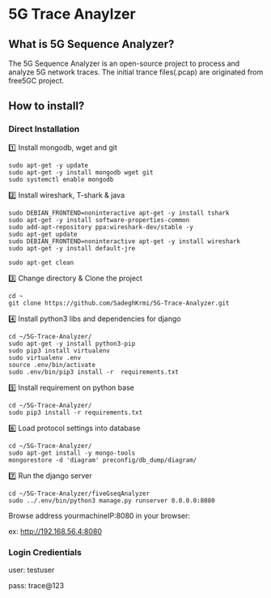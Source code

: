 # 5G Trace Anaylzer

## What is 5G Sequence Analyzer?
The 5G Sequence Analyzer is an open-source project to process and analyze 5G network traces.
The initial trance files(.pcap) are originated from free5GC project.

## How to install?
### Direct Installation
:one: Install mongodb, wget and git
```
sudo apt-get -y update
sudo apt-get -y install mongodb wget git
sudo systemctl enable mongodb
```

:two: Install wireshark, T-shark & java
```
sudo DEBIAN_FRONTEND=noninteractive apt-get -y install tshark
sudo apt-get -y install software-properties-common
sudo add-apt-repository ppa:wireshark-dev/stable -y
sudo apt-get update
sudo DEBIAN_FRONTEND=noninteractive apt-get -y install wireshark
sudo apt-get -y install default-jre

sudo apt-get clean
```

3️⃣ Change directory & Clone the project
```
cd ~
git clone https://github.com/SadeghKrmi/5G-Trace-Analyzer.git
```

4️⃣ Install python3 libs and dependencies for django
```
cd ~/5G-Trace-Analyzer/
sudo apt-get -y install python3-pip
sudo pip3 install virtualenv
sudo virtualenv .env
source .env/bin/activate
sudo .env/bin/pip3 install -r  requirements.txt
```

5️⃣ Install requirement on python base
```
cd ~/5G-Trace-Analyzer/
sudo pip3 install -r requirements.txt
```

6️⃣ Load protocol settings into database
```
cd ~/5G-Trace-Analyzer/
sudo apt-get install -y mongo-tools
mongorestore -d 'diagram' preconfig/db_dump/diagram/
```

:seven: Run the django server
```
cd ~/5G-Trace-Analyzer/fiveGseqAnalyzer
sudo ../.env/bin/python3 manage.py runserver 0.0.0.0:8080
```

Browse address yourmachineIP:8080 in your browser:

ex: http://192.168.56.4:8080

### Login Credientials
user: testuser

pass: trace@123
